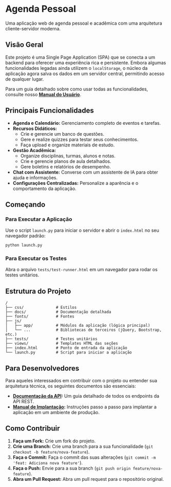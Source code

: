# Agenda Pessoal

Uma aplicação web de agenda pessoal e acadêmica com uma arquitetura cliente-servidor moderna.

## Visão Geral

Este projeto é uma Single Page Application (SPA) que se conecta a um backend para oferecer uma experiência rica e persistente. Embora algumas funcionalidades legadas ainda utilizem o `localStorage`, o núcleo da aplicação agora salva os dados em um servidor central, permitindo acesso de qualquer lugar.

Para um guia detalhado sobre como usar todas as funcionalidades, consulte nosso **[Manual do Usuário](docs/MANUAL_USUARIO.md)**.

## Principais Funcionalidades

- **Agenda e Calendário:** Gerenciamento completo de eventos e tarefas.
- **Recursos Didáticos:**
    - Crie e gerencie um banco de questões.
    - Gere e realize quizzes para testar seus conhecimentos.
    - Faça upload e organize materiais de estudo.
- **Gestão Acadêmica:**
    - Organize disciplinas, turmas, alunos e notas.
    - Crie e gerencie planos de aula detalhados.
    - Gere boletins e relatórios de desempenho.
- **Chat com Assistente:** Converse com um assistente de IA para obter ajuda e informações.
- **Configurações Centralizadas:** Personalize a aparência e o comportamento da aplicação.

## Começando

### Para Executar a Aplicação

Use o script `launch.py` para iniciar o servidor e abrir o `index.html` no seu navegador padrão:

```bash
python launch.py
```

### Para Executar os Testes

Abra o arquivo `tests/test-runner.html` em um navegador para rodar os testes unitários.

## Estrutura do Projeto

```
/
├── css/              # Estilos
├── docs/             # Documentação detalhada
├── fonts/            # Fontes
├── js/
│   ├── app/          # Módulos da aplicação (lógica principal)
│   └── ...           # Bibliotecas de terceiros (jQuery, Bootstrap, etc.)
├── tests/            # Testes unitários
├── views/            # Templates HTML das seções
├── index.html        # Ponto de entrada da aplicação
└── launch.py         # Script para iniciar a aplicação
```

## Para Desenvolvedores

Para aqueles interessados em contribuir com o projeto ou entender sua arquitetura técnica, os seguintes documentos são essenciais:

-   **[Documentação da API](docs/API.md):** Um guia detalhado de todos os endpoints da API REST.
-   **[Manual de Implantação](docs/DEPLOY.md):** Instruções passo a passo para implantar a aplicação em um ambiente de produção.

## Como Contribuir

1.  **Faça um Fork:** Crie um fork do projeto.
2.  **Crie uma Branch:** Crie uma branch para a sua funcionalidade (`git checkout -b feature/nova-feature`).
3.  **Faça o Commit:** Faça o commit das suas alterações (`git commit -m 'feat: Adiciona nova feature'`).
4.  **Faça o Push:** Envie para a sua branch (`git push origin feature/nova-feature`).
5.  **Abra um Pull Request:** Abra um pull request para o repositório original.
